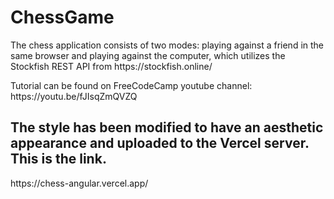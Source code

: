 # ChessGame
<p>
The chess application consists of two modes: playing against a friend in the same browser and playing against the computer, which utilizes the Stockfish REST API from https://stockfish.online/
</p>
<p>
Tutorial can be found on FreeCodeCamp youtube channel: https://youtu.be/fJIsqZmQVZQ
</p>
<h2>
The style has been modified to have an aesthetic appearance and uploaded to the Vercel server. This is the link.
</h2>
https://chess-angular.vercel.app/